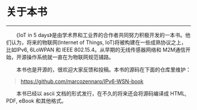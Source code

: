 # 关于本书
----------
　　《IoT in 5 days》是由学术界和工业界的合作者共同努力积极开发的一本书。他们认为，将来的物联网(Internet of Things, IoT)将被构建在一些成熟协议之上，比如IPv6, 6LoWPAN 和 IEEE 802.15.4。从早期的无线传感器网络和 M2M通信开始，开源操作系统就一直在为物联网规范铺路。

　　本书也是开源的，很欢迎大家反馈和投稿。本书的源码在下面的仓库里维护：

> https://github.com/marcozennaro/IPv6-WSN-book

　　本书已经以 ascii 文档的形式发行，在不久的将来还会将源码编译成 HTML, PDF, eBook 和其他格式。
